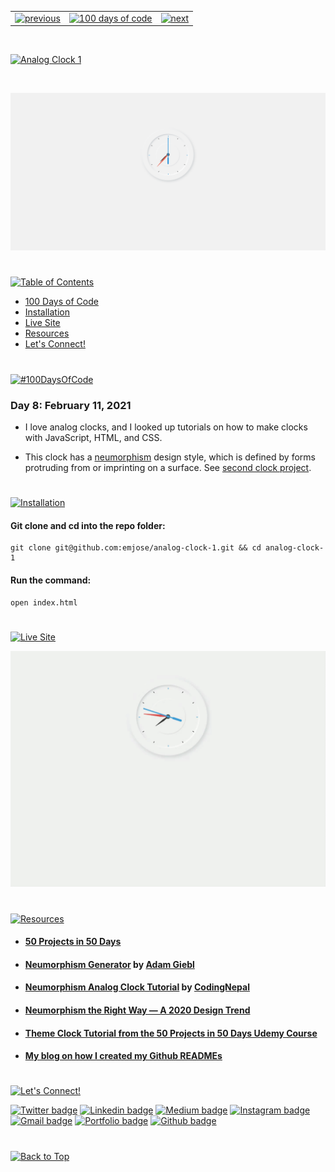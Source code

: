 <p id="header"><p>

<table><tr>
<td> <a href="https://github.com/emjose/kinetic-loader-2/#header"><img src="https://res.cloudinary.com/dn1e07eul/image/upload/v1659330996/Readme%20Headers/header-left_ctkix5.png" alt="previous" style="width: 200px;"/></a> </td>
<td> <a href="https://github.com/emjose/one-hundred/#header"><img src="https://res.cloudinary.com/dn1e07eul/image/upload/v1659330606/Readme%20Headers/header-center_bkbdbt.png" alt="100 days of code" style="width: 580px;"/></a> </td>
<td> <a href="https://github.com/emjose/analog-clock-2/#header"><img src="https://res.cloudinary.com/dn1e07eul/image/upload/v1659330646/Readme%20Headers/header-right_eftaz9.png" alt="next" style="width: 200px;"/></a> </td>
</tr></table>

<br>

<p id="project-title"><p>

<a href=#table-of-contents>![Analog Clock 1](https://res.cloudinary.com/dn1e07eul/image/upload/v1659385853/Readme%20Headers/inter-008-clock-1_ue5gxa.png)</a>

<br>

<a href="https://emjose.github.io/analog-clock-1/">![Analog Clock 1](Assets/preview-008-analog-clock-1.png)</a>

#

<p id="table-of-contents"><p>

<a href=#table-of-contents>![Table of Contents](https://res.cloudinary.com/dn1e07eul/image/upload/v1659241355/Readme%20Headers/inter-toc_euxbbw.png)</a>

-   [100 Days of Code](#100days)
-   [Installation](#installation)
-   [Live Site](#live-site)
-   [Resources](#resources)
-   [Let's Connect!](#lets-connect)

#

<p id="100days"><p>

<a href=#100days>![#100DaysOfCode](https://res.cloudinary.com/dn1e07eul/image/upload/v1659389776/Readme%20Headers/inter-100hash_kjpgmt.png)</a>

### Day 8: February 11, 2021

-   I love analog clocks, and I looked up tutorials on how to make clocks with JavaScript, HTML, and CSS.

-   This clock has a <a href="https://medium.com/@artofofiare/neumorphism-the-right-way-a-2020-design-trend-386e6a09040a#:~:text=Neumorphism%20(or%20Neo%2Dskeuomorphism),New%E2%80%9D%20and%20%E2%80%9CSkeuomorphism%E2%80%9D.">neumorphism</a> design style, which is defined by forms protruding from or imprinting on a surface. See <a href="https://github.com/emjose/analog-clock-2/#header">second clock project</a>.

#

<p id="installation"><p>

<a href=#installation>![Installation](https://res.cloudinary.com/dn1e07eul/image/upload/v1659389842/Readme%20Headers/inter-installation_j9ixlq.png)</a>

#### Git clone and cd into the repo folder:

```console
git clone git@github.com:emjose/analog-clock-1.git && cd analog-clock-1
```

#### Run the command:

```console
open index.html
```

#

<p id="live-site"><p>

<a href="https://emjose.github.io/analog-clock-1/">![Live Site](https://res.cloudinary.com/dn1e07eul/image/upload/v1659389947/Readme%20Headers/inter-live-site_ngkqcf.png)</a>

<a href="https://emjose.github.io/analog-clock-1/">![Live Site](Assets/008-clock-1.gif)</a>

#

<p id="resources"><p>

<a href=#resources>![Resources](https://res.cloudinary.com/dn1e07eul/image/upload/v1659314247/Readme%20Headers/inter-resources_ncevbw.png)</a>

-   #### [50 Projects in 50 Days](https://50projects50days.com/)

-   #### [Neumorphism Generator](https://neumorphism.io/) by [Adam Giebl](https://github.com/adamgiebl)

-   #### [Neumorphism Analog Clock Tutorial](https://youtu.be/NVoIEEb0Hqg) by [CodingNepal](https://www.youtube.com/channel/UCk7xIEmd3MeyhIu2StLX5yA)

-   #### [Neumorphism the Right Way — A 2020 Design Trend](<https://medium.com/@artofofiare/neumorphism-the-right-way-a-2020-design-trend-386e6a09040a#:~:text=Neumorphism%20(or%20Neo%2Dskeuomorphism),let's%20look%20at%20%E2%80%9CSkeuomorphism%E2%80%9D.>)

-   #### [Theme Clock Tutorial from the 50 Projects in 50 Days Udemy Course](https://www.udemy.com/course/50-projects-50-days/)

-   #### [My blog on how I created my Github READMEs](https://emmanueljose.medium.com/readme-a-makeover-story-b9c7be37a6de?sk=7ae6623d365409d875753e4604e42ffd)

#

<p id="lets-connect"><p>

<a href=#lets-connect>![Let's Connect!](https://res.cloudinary.com/dn1e07eul/image/upload/v1659314257/Readme%20Headers/inter-lets-connect_bv3kcd.png)</a>

<p><a href="https://twitter.com/Emmanuel_Labor"><img src="https://img.shields.io/badge/twitter-%231DA1F2.svg?&style=for-the-badge&logo=twitter&logoColor=white" height=30 width=90 alt="Twitter badge"></a> <a href="https://www.linkedin.com/in/emmanuelpjose/"><img src="https://img.shields.io/badge/linkedin-%230064e7.svg?&style=for-the-badge&logo=linkedin&logoColor=white" height=30 width=90 alt="Linkedin badge"></a> <a href="https://emmanueljose.medium.com/"><img src="https://img.shields.io/badge/medium-%238700f5.svg?&style=for-the-badge&logo=medium&logoColor=white" height=30 width=90 alt="Medium badge"></a> <a href="https://www.instagram.com/emmanuel_jose/"><img src="https://img.shields.io/badge/instagram-%23ff0077.svg?&style=for-the-badge&logo=instagram&logoColor=white" height=30 width=90 alt="Instagram badge"></a> <a href="mailto:emjose@gmail.com"><img src="https://img.shields.io/badge/gmail-%23fd1745.svg?&style=for-the-badge&logo=gmail&logoColor=white" height=30 width=90 alt="Gmail badge"></a> <a href="https://www.emmanuel-jose.com/"><img src="https://img.shields.io/badge/portfolio-%23FF0000.svg?&style=for-the-badge&logoColor=white" height=30 width=90 alt="Portfolio badge"></a> <a href="https://github.com/emjose"><img src="https://img.shields.io/badge/github-%23ff8e44.svg?&style=for-the-badge&logo=github&logoColor=white" height=30 width=90 alt="Github badge"></a></p>

#

<a href=#header>![Back to Top](https://res.cloudinary.com/dn1e07eul/image/upload/v1659314281/Readme%20Headers/inter-congrats_m4p3ck.png)</a>
